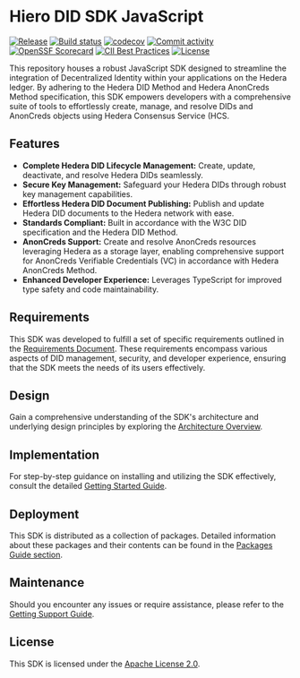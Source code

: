 # Hiero DID SDK JavaScript

[![Release](https://img.shields.io/github/v/release/hiero-ledger/hiero-did-sdk-js)](https://github.com/hiero-ledger/hiero-did-sdk-js/releases)
[![Build status](https://img.shields.io/github/actions/workflow/status/hiero-ledger/hiero-did-sdk-js/main.yml?branch=main)](https://github.com/hiero-ledger/hiero-did-sdk-js/actions/workflows/main.yml?query=branch%3Amain)
[![codecov](https://codecov.io/gh/hiero-ledger/hiero-did-sdk-js/branch/main/graph/badge.svg)](https://codecov.io/gh/hiero-ledger/hiero-did-sdk-js)
[![Commit activity](https://img.shields.io/github/commit-activity/m/hiero-ledger/hiero-did-sdk-js)](https://github.com/hiero-ledger/hiero-did-sdk-js/commits/main)
[![OpenSSF Scorecard](https://api.scorecard.dev/projects/github.com/hiero-ledger/hiero-did-sdk-js/badge)](https://scorecard.dev/viewer/?uri=github.com/hiero-ledger/hiero-did-sdk-js)
[![CII Best Practices](https://bestpractices.coreinfrastructure.org/projects/10697/badge)](https://bestpractices.coreinfrastructure.org/projects/10697)
[![License](https://img.shields.io/github/license/hiero-ledger/hiero-did-sdk-js)](https://github.com/hiero-ledger/hiero-did-sdk-js/blob/main/LICENSE)

This repository houses a robust JavaScript SDK designed to streamline the integration of Decentralized Identity within your applications on the Hedera ledger.
By adhering to the Hedera DID Method and Hedera AnonCreds Method specification, this SDK empowers developers with a comprehensive suite of tools to effortlessly create, manage, and resolve DIDs and AnonCreds objects using Hedera Consensus Service (HCS.

## Features

- **Complete Hedera DID Lifecycle Management:** Create, update, deactivate, and resolve Hedera DIDs seamlessly.
- **Secure Key Management:** Safeguard your Hedera DIDs through robust key management capabilities.
- **Effortless Hedera DID Document Publishing:** Publish and update Hedera DID documents to the Hedera network with ease.
- **Standards Compliant:** Built in accordance with the W3C DID specification and the Hedera DID Method.
- **AnonCreds Support:** Create and resolve AnonCreds resources leveraging Hedera as a storage layer, enabling comprehensive support for AnonCreds Verifiable Credentials (VC) in accordance with Hedera AnonCreds Method.
- **Enhanced Developer Experience:** Leverages TypeScript for improved type safety and code maintainability.

## Requirements

This SDK was developed to fulfill a set of specific requirements outlined in the [Requirements Document](https://github.com/DSRCorporation/hiero-did-sdk-js/documentation/0.0.2-alpha/02-analysis/requirements/index.html). These requirements encompass various aspects of DID management, security, and developer experience, ensuring that the SDK meets the needs of its users effectively.

## Design

Gain a comprehensive understanding of the SDK's architecture and underlying design principles by exploring the [Architecture Overview](https://github.com/DSRCorporation/hiero-did-sdk-js/documentation/0.0.2-alpha/03-design/01_introduction_and_goals/index.html).

## Implementation

For step-by-step guidance on installing and utilizing the SDK effectively, consult the detailed [Getting Started Guide](https://github.com/DSRCorporation/hiero-did-sdk-js/documentation/0.0.2-alpha/04-implementation/guides/getting-started-guide.html).

## Deployment

This SDK is distributed as a collection of packages. Detailed information about these packages and their contents can be found in the [Packages Guide section](https://github.com/DSRCorporation/hiero-did-sdk-js/documentation/0.0.2-alpha/06-deployment/packages/index.html).

## Maintenance

Should you encounter any issues or require assistance, please refer to the [Getting Support Guide](https://github.com/DSRCorporation/hiero-did-sdk-js/documentation/0.0.2-alpha/07-maintenance/support/getting-support-guide.html).

## License

This SDK is licensed under the [Apache License 2.0](LICENSE).

